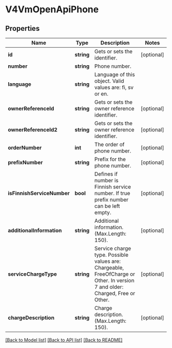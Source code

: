 # V4VmOpenApiPhone

## Properties
Name | Type | Description | Notes
------------ | ------------- | ------------- | -------------
**id** | **string** | Gets or sets the identifier. | [optional] 
**number** | **string** | Phone number. | 
**language** | **string** | Language of this object. Valid values are: fi, sv or en. | 
**ownerReferenceId** | **string** | Gets or sets the owner reference identifier. | [optional] 
**ownerReferenceId2** | **string** | Gets or sets the owner reference identifier. | [optional] 
**orderNumber** | **int** | The order of phone number. | [optional] 
**prefixNumber** | **string** | Prefix for the phone number. | [optional] 
**isFinnishServiceNumber** | **bool** | Defines if number is Finnish service number. If true prefix number can be left empty. | [optional] 
**additionalInformation** | **string** | Additional information. (Max.Length: 150). | [optional] 
**serviceChargeType** | **string** | Service charge type. Possible values are: Chargeable, FreeOfCharge or Other.  In version 7 and older: Charged, Free or Other. | [optional] 
**chargeDescription** | **string** | Charge description. (Max.Length: 150). | [optional] 

[[Back to Model list]](../../README.md#documentation-for-models) [[Back to API list]](../../README.md#documentation-for-api-endpoints) [[Back to README]](../../README.md)

